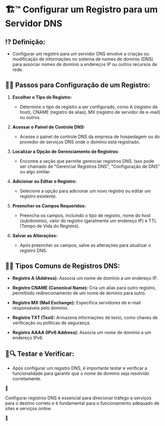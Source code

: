 # 🏗™ Configurar um Registro para um Servidor DNS

## ⁉ **Definição:**

- Configurar um registro para um servidor DNS envolve a criação ou modificação de informações no sistema de nomes de domínio (DNS) para associar nomes de domínio a endereços IP ou outros recursos de rede.

## 🚶‍♀️ **Passos para Configuração de um Registro:**

1. **Escolher o Tipo de Registro:**
   - Determine o tipo de registro a ser configurado, como A (registro de host), CNAME (registro de alias), MX (registro de servidor de e-mail) ou outros.

2. **Acessar o Painel de Controle DNS:**
   - Acesse o painel de controle DNS da empresa de hospedagem ou do provedor de serviços DNS onde o domínio está registrado.

3. **Localizar a Opção de Gerenciamento de Registros:**
   - Encontre a seção que permite gerenciar registros DNS. Isso pode ser chamado de "Gerenciar Registros DNS", "Configuração de DNS" ou algo similar.

4. **Adicionar ou Editar o Registro:**
   - Selecione a opção para adicionar um novo registro ou editar um registro existente.

5. **Preencher os Campos Requeridos:**
   - Preencha os campos, incluindo o tipo de registro, nome do host (subdomínio), valor do registro (geralmente um endereço IP) e TTL (Tempo de Vida do Registro).

6. **Salvar as Alterações:**
   - Após preencher os campos, salve as alterações para atualizar o registro DNS.

## 👯‍♂️ **Tipos Comuns de Registros DNS:**

- **Registro A (Address):** Associa um nome de domínio a um endereço IP.

- **Registro CNAME (Canonical Name):** Cria um alias para outro registro, permitindo redirecionamento de um nome de domínio para outro.

- **Registro MX (Mail Exchange):** Especifica servidores de e-mail responsáveis pelo domínio.

- **Registro TXT (Text):** Armazena informações de texto, como chaves de verificação ou políticas de segurança.

- **Registro AAAA (IPv6 Address):** Associa um nome de domínio a um endereço IPv6.

## 🚦🔍 **Testar e Verificar:**

- Após configurar um registro DNS, é importante testar e verificar a funcionalidade para garantir que o nome de domínio seja resolvido corretamente.

📌

Configurar registros DNS é essencial para direcionar tráfego e serviços para o destino correto e é fundamental para o funcionamento adequado de sites e serviços online.

📌
